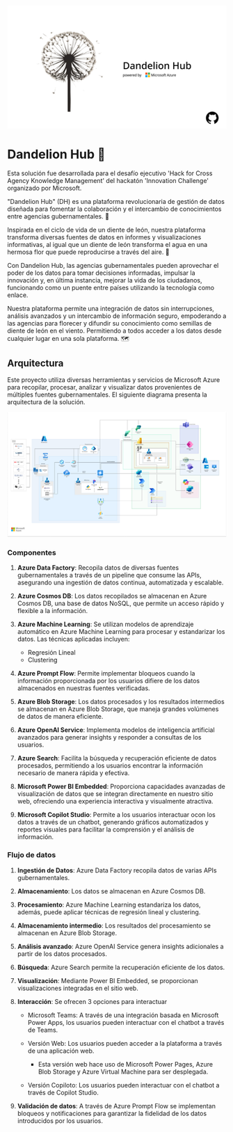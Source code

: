 ![Banner](./assets/imgs/banner.png)

# Dandelion Hub 🌼

Esta solución fue desarrollada para el desafío ejecutivo 'Hack for Cross Agency Knowledge Management' del hackatón 'Innovation Challenge' organizado por Microsoft.

"Dandelion Hub" (DH) es una plataforma revolucionaria de gestión de datos diseñada para fomentar la colaboración y el intercambio de conocimientos entre agencias gubernamentales. 🏦

Inspirada en el ciclo de vida de un diente de león, nuestra plataforma transforma diversas fuentes de datos en informes y visualizaciones informativas, al igual que un diente de león transforma el agua en una hermosa flor que puede reproducirse a través del aire. 🍃

Con Dandelion Hub, las agencias gubernamentales pueden aprovechar el poder de los datos para tomar decisiones informadas, impulsar la innovación y, en última instancia, mejorar la vida de los ciudadanos, funcionando como un puente entre países utilizando la tecnología como enlace.

Nuestra plataforma permite una integración de datos sin interrupciones, análisis avanzados y un intercambio de información seguro, empoderando a las agencias para florecer y difundir su conocimiento como semillas de diente de león en el viento. Permitiendo a todos acceder a los datos desde cualquier lugar en una sola plataforma. 🗺️

## Arquitectura

Este proyecto utiliza diversas herramientas y servicios de Microsoft Azure para recopilar, procesar, analizar y visualizar datos provenientes de múltiples fuentes gubernamentales. El siguiente diagrama presenta la arquitectura de la solución.

![Banner](./assets/imgs/diagrama.png)

### Componentes

1. **Azure Data Factory**: Recopila datos de diversas fuentes gubernamentales a través de un pipeline que consume las APIs, asegurando una ingestión de datos continua, automatizada y escalable.

2. **Azure Cosmos DB**: Los datos recopilados se almacenan en Azure Cosmos DB, una base de datos NoSQL, que permite un acceso rápido y flexible a la información.

3. **Azure Machine Learning**: Se utilizan modelos de aprendizaje automático en Azure Machine Learning para procesar y estandarizar los datos. Las técnicas aplicadas incluyen:

   - Regresión Lineal
   - Clustering

4. **Azure Prompt Flow**: Permite implementar bloqueos cuando la información proporcionada por los usuarios difiere de los datos almacenados en nuestras fuentes verificadas.

5. **Azure Blob Storage**: Los datos procesados y los resultados intermedios se almacenan en Azure Blob Storage, que maneja grandes volúmenes de datos de manera eficiente.

6. **Azure OpenAI Service**: Implementa modelos de inteligencia artificial avanzados para generar insights y responder a consultas de los usuarios.

7. **Azure Search**: Facilita la búsqueda y recuperación eficiente de datos procesados, permitiendo a los usuarios encontrar la información necesario de manera rápida y efectiva.

8. **Microsoft Power BI Embedded**: Proporciona capacidades avanzadas de visualización de datos que se integran directamente en nuestro sitio web, ofreciendo una experiencia interactiva y visualmente atractiva.

9. **Microsoft Copilot Studio**: Permite a los usuarios interactuar ocon los datos a través de un chatbot, generando gráficos automatizados y reportes visuales para facilitar la comprensión y el análisis de información.

### Flujo de datos

1. **Ingestión de Datos**: Azure Data Factory recopila datos de varias APIs gubernamentales.

2. **Almacenamiento**: Los datos se almacenan en Azure Cosmos DB.

3. **Procesamiento**: Azure Machine Learning estandariza los datos, además, puede aplicar técnicas de regresión lineal y clustering.

4. **Almacenamiento intermedio**: Los resultados del procesamiento se almacenan en Azure Blob Storage.

5. **Análisis avanzado**: Azure OpenAI Service genera insights adicionales a partir de los datos procesados.

6. **Búsqueda**: Azure Search permite la recuperación eficiente de los datos.

7. **Visualización**: Mediante Power BI Embedded, se proporcionan visualizaciones integradas en el sitio web.

8. **Interacción**: Se ofrecen 3 opciones para interactuar

   - Microsoft Teams: A través de una integración basada en Microsoft Power Apps, los usuarios pueden interactuar con el chatbot a través de Teams.

   - Versión Web: Los usuarios pueden acceder a la plataforma a través de una aplicación web.

     - Esta versión web hace uso de Microsoft Power Pages, Azure Blob Storage y Azure Virtual Machine para ser desplegada.

   - Versión Copiloto: Los usuarios pueden interactuar con el chatbot a través de Copilot Studio.

9. **Validación de datos**: A través de Azure Prompt Flow se implementan bloqueos y notificaciones para garantizar la fidelidad de los datos introducidos por los usuarios.
